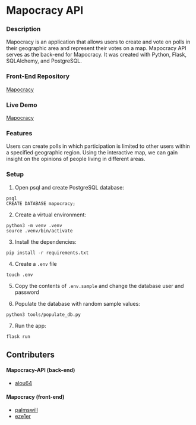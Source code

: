 # Mapocracy API

### Description

Mapocracy is an application that allows users to create and vote on polls in their geographic area and represent their votes on a map. Mapocracy API serves as the back-end for Mapocracy. It was created with Python, Flask, SQLAlchemy, and PostgreSQL. 

### Front-End Repository

[Mapocracy](https://github.com/palmswill/mapogracy)

### Live Demo

[Mapocracy](https://mapocracy.herokuapp.com/)

### Features

Users can create polls in which participation is limited to other users within a specified geographic region. Using the interactive map, we can gain insight on the opinions of people living in different areas.

### Setup

1. Open psql and create PostgreSQL database:

```
psql
CREATE DATABASE mapocracy;
```

2. Create a virtual environment:

```
python3 -m venv .venv
source .venv/bin/activate
```

3. Install the dependencies:

```
pip install -r requirements.txt
```

4. Create a `.env` file

```
touch .env
```

5. Copy the contents of `.env.sample` and change the database user and password

6. Populate the database with random sample values:

```
python3 tools/populate_db.py
```

7. Run the app:

```
flask run
```

## Contributers
#### Mapocracy-API (back-end)
- [alou64](https://github.com/alou64)
#### Mapocracy (front-end)
- [palmswill](https://github.com/palmswill)
- [eze1er](https://github.com/eze1er)
